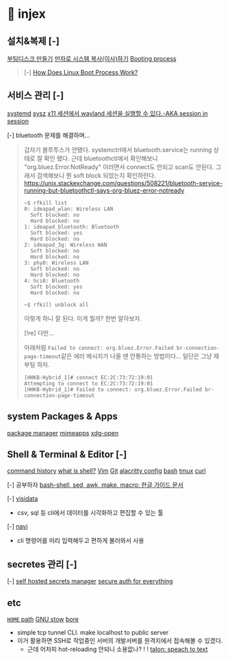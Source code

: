 # 󰏢 injex


## 설치&복제 [-] 

[부팅디스크 만들기](/Area/Programming/Operating_System/설치&복제/부팅디스크_만들기)
[만자로 시스템 복사(이사)하기](/Area/Programming/Operating_System/설치&복제/만자로_시스템_복사)
[Booting process](/Area/Programming/Operating_System/설치&복제/Booting_process)
  > [-] 
  > [How Does Linux Boot Process Work?](https://www.youtube.com/watch?v=XpFsMB6FoOs)


## 서비스 관리 [-] 

[systemd](/Area/Programming/Operating_System/서비스_관리/systemd)
[sysz](/Area/Programming/Operating_System/서비스_관리/sysz)
[x11 세션에서 wayland 세션을 실행할 수 있다.-AKA session in session](/Area/Programming/Operating_System/서비스_관리/x11_세션에서_wayland_세션을_실행할_수_있다.-AKA_session_in_session)


[-] bluetooth 문제를 해결하며...
> 갑자기 블루투스가 안됐다. systemctrl에서 bluetooth.service는 running 상태로 잘 확인 됐다.
> 근데 bluetoothctl에서 확인해보니 "org.bluez.Error.NotReady" 이러면서 connect도 안되고 scan도 안된다.
> 그래서 검색해보니 뭔 soft block 되었는지 확인하란다.
> https://unix.stackexchange.com/questions/508221/bluetooth-service-running-but-bluetoothctl-says-org-bluez-error-notready
>
> ```
> ~$ rfkill list
> 0: ideapad_wlan: Wireless LAN
> 	Soft blocked: no
> 	Hard blocked: no
> 1: ideapad_bluetooth: Bluetooth
> 	Soft blocked: yes
> 	Hard blocked: no
> 2: ideapad_3g: Wireless WAN
> 	Soft blocked: no
> 	Hard blocked: no
> 3: phy0: Wireless LAN
> 	Soft blocked: no
> 	Hard blocked: no
> 4: hci0: Bluetooth
> 	Soft blocked: yes
> 	Hard blocked: no
>
> ~$ rfkill unblock all
> ```
>
> 이렇게 하니 잘 된다. 이게 뭘까? 한번 알아보자.
>
>
> [!re] 다만...
>
> 아래처럼 `Failed to connect: org.bluez.Error.Failed br-connection-page-timeout`같은 에러
> 메시지가 나올 땐 안통하는 방법이다... 일단은 그냥 재부팅 하자.
>
> ```
> [HHKB-Hybrid_1]# connect EC:2C:73:72:19:01
> Attempting to connect to EC:2C:73:72:19:01
> [HHKB-Hybrid_1]# Failed to connect: org.bluez.Error.Failed br-connection-page-timeout
> ```

## system Packages & Apps

[package manager](/Area/Programming/Operating_System/system_Packages_&_Apps/package_manager)
[mimeapps](/Area/Programming/Operating_System/system_Packages_&_Apps/mimeapps)
[xdg-open](/Area/Programming/Operating_System/system_Packages_&_Apps/xdg-open)


## Shell & Terminal & Editor [-] 

[command history](/Area/Programming/Operating_System/Shell_&_Terminal_&_Editor/command_history)
[what is shell?](/Area/Programming/Operating_System/Shell_&_Terminal_&_Editor/what_is_shell?)
[Vim](/Area/Programming/Operating_System/Shell_&_Terminal_&_Editor/Vim)
[Git](/Area/Programming/Operating_System/Shell_&_Terminal_&_Editor/Git)
[alacritty config](/Area/Programming/Operating_System/Shell_&_Terminal_&_Editor/alacritty_config)
[bash](/Area/Programming/Operating_System/Shell_&_Terminal_&_Editor/bash)
[tmux](/Area/Programming/Operating_System/Shell_&_Terminal_&_Editor/tmux)
[curl](/Area/Programming/Operating_System/Shell_&_Terminal_&_Editor/curl)


[-] 공부하자
[bash-shell, sed, awk, make, macro: 한글 가이드 문서](https://mug896.github.io/bash-shell/bug_reports.html)

[-] 
[visidata](https://www.visidata.org/)
- csv, sql 등 cli에서 데이터를 시각화하고 편집할 수 있는 툴

[-] 
[navi](https://github.com/denisidoro/navi)
- cli 명령어를 미리 입력해두고 편하게 불러와서 사용


## secretes 관리 [-] 

[-] 
[self hosted secrets manager](https://www.youtube.com/watch?v=7t5M4FXqs9E&list=WL&index=29)
[secure auth for everything](https://www.youtube.com/watch?v=N5unsATNpJk)


## etc

[`HOME` path](/Area/Programming/Operating_System/etc/HOME_path)
[GNU stow](/Area/Programming/Operating_System/etc/GNU_stow)
[bore](/Area/Programming/Operating_System/etc/bore)
  - simple tcp tunnel CLI. make localhost to public server
  - 이거 활용하면 SSH로 작업중인 서버의 개발서버를 원격지에서 접속해볼 수 있겠다.
    - 근데 어차피 hot-reloading 안되니 소용없나?
!
!
[talon: speach to text](/Area/Programming/Operating_System/etc/talon)
